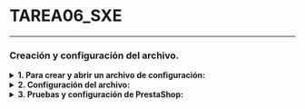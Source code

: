 # TAREA06_SXE
---
### Creación y configuración del archivo.

<details>
<summary> <b> 1. Para crear y abrir un archivo de configuración: </b></summary>
<br>

```bash
# Crea el archivo
touch docker-compose.yaml

# Abre el archivo para editarlo
nano docker-compose.yaml
```
</details>

<details>
<summary> <b> 2. Configuración del archivo: </b></summary>
<br>

```yaml
services:
  mysql:
    image: mysql:latest
    container_name: base_mysql
    restart: always # Se reinicia siempre que el contenedor se detenga
    environment:
      MYSQL_DATABASE: prestashop_db # Especifica el nombre de la base de datos
      MYSQL_ROOT_PASSWORD: admin # Especifica la contraseña para el superusuario de la cuenta MySQL
    networks:
      - prestashop_network # Red que se va a crear y va a poder ser usada
  prestashop:
    image: prestashop/prestashop:latest
    container_name: prestashop
    restart: always
    depends_on:
      - mysql # Indica que prestashop depende primero del arranque de mysql 
    ports:
      - 8080:80 # Indica el puerto utilizado
    environment:
      DB_SERVER: base-mysql # Nombre de la base de datos mysql que se va a utilizar
      DB_NAME: prestashop_db # Sobreescribe el nombre de la base de datos
      DB_USER: root # Sobreescribe el nombre del usuario mysql por defecto
      DB_PASSWD: admin # Sobreescribe la contraseña mysql por defecto
    networks:
      - prestashop_network
networks:
    prestashop_network:
```
</details>

<details>
<summary> <b> 3. Pruebas y configuración de PrestaShop: </b></summary>
<br>

```bash
# Utilizo en el navegador la ip de mi ordenador con el puerto seleccionado
10.0.9.153:8080
```
Una vez comprobado que todo funciona correctamente, me pongo a configurar todo desde el navegador:

**1. Asistente de instalación:**
  ![imagen](https://github.com/user-attachments/assets/6478ecce-f01d-4f02-99e1-f67ffc675c15)
  Indico el idioma y continuo...
  
**2. Se aceptan los terminos y condiciones:**
  ![imagen](https://github.com/user-attachments/assets/da8d4f4a-619d-484c-957e-23b0cadca3f7)

**3. Configuración de los datos de la tienda:**
  ![imagen](https://github.com/user-attachments/assets/248035a7-d553-4d29-9cb2-380cbe648b3c)

</details>
